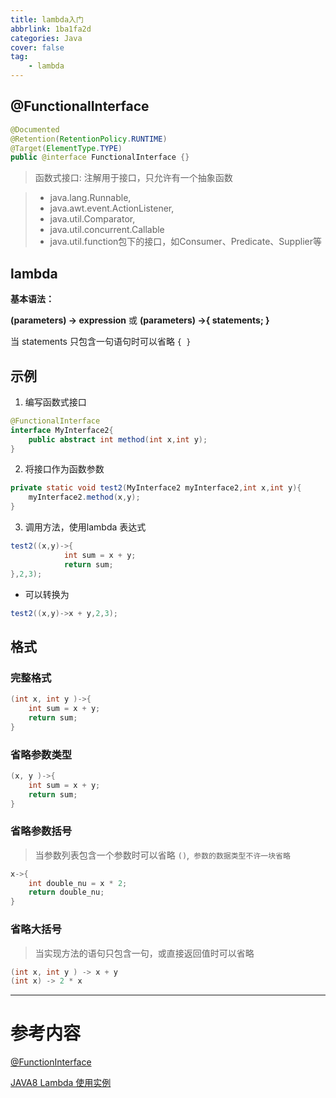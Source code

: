 ```yaml
---
title: lambda入门
abbrlink: 1ba1fa2d
categories: Java
cover: false
tag:
    - lambda
---
```

## @FunctionalInterface

```java
@Documented
@Retention(RetentionPolicy.RUNTIME)
@Target(ElementType.TYPE)
public @interface FunctionalInterface {}
```

> 函数式接口: 注解用于接口，只允许有一个抽象函数

> - java.lang.Runnable,
> - java.awt.event.ActionListener,
> - java.util.Comparator,
> - java.util.concurrent.Callable
> - java.util.function包下的接口，如Consumer、Predicate、Supplier等

## lambda

**基本语法：**

**(parameters) -> expression** 或 **(parameters) ->{ statements; }**

当 statements 只包含一句语句时可以省略 `{ }`



## 示例

1. 编写函数式接口

```java
@FunctionalInterface
interface MyInterface2{
    public abstract int method(int x,int y);
}
```

2. 将接口作为函数参数

```java
private static void test2(MyInterface2 myInterface2,int x,int y){
    myInterface2.method(x,y);
}
```

3. 调用方法，使用lambda 表达式

```java
test2((x,y)->{
            int sum = x + y;
            return sum;
},2,3);
```

- 可以转换为

```java
test2((x,y)->x + y,2,3);
```

## 格式

### 完整格式

```java
(int x, int y )->{
    int sum = x + y;
    return sum;
}
```

### 省略参数类型

```java
(x, y )->{
    int sum = x + y;
    return sum;
}
```

### 省略参数括号

> 当参数列表包含一个参数时可以省略 `()`,` 参数的数据类型不许一块省略`

```java
x->{
    int double_nu = x * 2;
    return double_nu;
}
```

### 省略大括号

> 当实现方法的语句只包含一句，或直接返回值时可以省略

```java
(int x, int y ) -> x + y
(int x) -> 2 * x
```


---

# 参考内容

[@FunctionInterface](https://www.jianshu.com/p/52cdc402fb5d)

[JAVA8 Lambda 使用实例](https://blog.csdn.net/qq_37176126/article/details/81273195)

